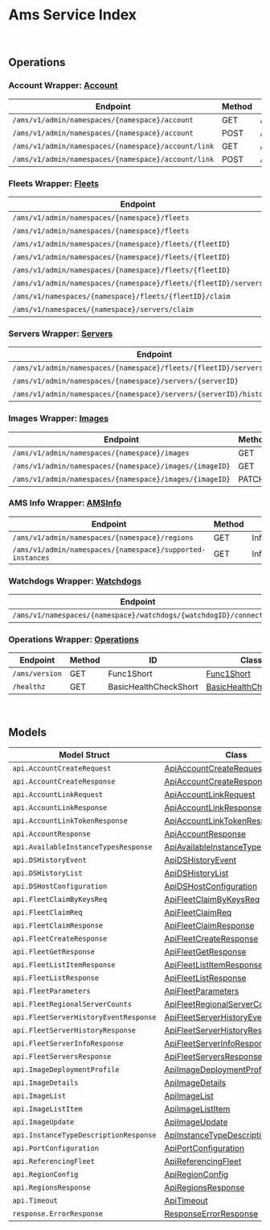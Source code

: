 # Ams Service Index

&nbsp;

## Operations

### Account Wrapper:  [Account](../../ams-sdk/pkg/wrapper_account.go)
| Endpoint | Method | ID | Class | Wrapper | Example |
|---|---|---|---|---|---|
| `/ams/v1/admin/namespaces/{namespace}/account` | GET | AccountGetShort | [AccountGetShort](../../ams-sdk/pkg/amsclient/account/account_client.go) | [AccountGetShort](../../ams-sdk/pkg/wrapper_account.go) | [AccountGetShort](../../samples/cli/cmd/ams/account/accountGet.go) |
| `/ams/v1/admin/namespaces/{namespace}/account` | POST | AccountCreateShort | [AccountCreateShort](../../ams-sdk/pkg/amsclient/account/account_client.go) | [AccountCreateShort](../../ams-sdk/pkg/wrapper_account.go) | [AccountCreateShort](../../samples/cli/cmd/ams/account/accountCreate.go) |
| `/ams/v1/admin/namespaces/{namespace}/account/link` | GET | AccountLinkTokenGetShort | [AccountLinkTokenGetShort](../../ams-sdk/pkg/amsclient/account/account_client.go) | [AccountLinkTokenGetShort](../../ams-sdk/pkg/wrapper_account.go) | [AccountLinkTokenGetShort](../../samples/cli/cmd/ams/account/accountLinkTokenGet.go) |
| `/ams/v1/admin/namespaces/{namespace}/account/link` | POST | AccountLinkShort | [AccountLinkShort](../../ams-sdk/pkg/amsclient/account/account_client.go) | [AccountLinkShort](../../ams-sdk/pkg/wrapper_account.go) | [AccountLinkShort](../../samples/cli/cmd/ams/account/accountLink.go) |

### Fleets Wrapper:  [Fleets](../../ams-sdk/pkg/wrapper_fleets.go)
| Endpoint | Method | ID | Class | Wrapper | Example |
|---|---|---|---|---|---|
| `/ams/v1/admin/namespaces/{namespace}/fleets` | GET | FleetListShort | [FleetListShort](../../ams-sdk/pkg/amsclient/fleets/fleets_client.go) | [FleetListShort](../../ams-sdk/pkg/wrapper_fleets.go) | [FleetListShort](../../samples/cli/cmd/ams/fleets/fleetList.go) |
| `/ams/v1/admin/namespaces/{namespace}/fleets` | POST | FleetCreateShort | [FleetCreateShort](../../ams-sdk/pkg/amsclient/fleets/fleets_client.go) | [FleetCreateShort](../../ams-sdk/pkg/wrapper_fleets.go) | [FleetCreateShort](../../samples/cli/cmd/ams/fleets/fleetCreate.go) |
| `/ams/v1/admin/namespaces/{namespace}/fleets/{fleetID}` | GET | FleetGetShort | [FleetGetShort](../../ams-sdk/pkg/amsclient/fleets/fleets_client.go) | [FleetGetShort](../../ams-sdk/pkg/wrapper_fleets.go) | [FleetGetShort](../../samples/cli/cmd/ams/fleets/fleetGet.go) |
| `/ams/v1/admin/namespaces/{namespace}/fleets/{fleetID}` | PUT | FleetUpdateShort | [FleetUpdateShort](../../ams-sdk/pkg/amsclient/fleets/fleets_client.go) | [FleetUpdateShort](../../ams-sdk/pkg/wrapper_fleets.go) | [FleetUpdateShort](../../samples/cli/cmd/ams/fleets/fleetUpdate.go) |
| `/ams/v1/admin/namespaces/{namespace}/fleets/{fleetID}` | DELETE | FleetDeleteShort | [FleetDeleteShort](../../ams-sdk/pkg/amsclient/fleets/fleets_client.go) | [FleetDeleteShort](../../ams-sdk/pkg/wrapper_fleets.go) | [FleetDeleteShort](../../samples/cli/cmd/ams/fleets/fleetDelete.go) |
| `/ams/v1/admin/namespaces/{namespace}/fleets/{fleetID}/servers` | GET | FleetServersShort | [FleetServersShort](../../ams-sdk/pkg/amsclient/fleets/fleets_client.go) | [FleetServersShort](../../ams-sdk/pkg/wrapper_fleets.go) | [FleetServersShort](../../samples/cli/cmd/ams/fleets/fleetServers.go) |
| `/ams/v1/namespaces/{namespace}/fleets/{fleetID}/claim` | PUT | FleetClaimByIDShort | [FleetClaimByIDShort](../../ams-sdk/pkg/amsclient/fleets/fleets_client.go) | [FleetClaimByIDShort](../../ams-sdk/pkg/wrapper_fleets.go) | [FleetClaimByIDShort](../../samples/cli/cmd/ams/fleets/fleetClaimByID.go) |
| `/ams/v1/namespaces/{namespace}/servers/claim` | PUT | FleetClaimByKeysShort | [FleetClaimByKeysShort](../../ams-sdk/pkg/amsclient/fleets/fleets_client.go) | [FleetClaimByKeysShort](../../ams-sdk/pkg/wrapper_fleets.go) | [FleetClaimByKeysShort](../../samples/cli/cmd/ams/fleets/fleetClaimByKeys.go) |

### Servers Wrapper:  [Servers](../../ams-sdk/pkg/wrapper_servers.go)
| Endpoint | Method | ID | Class | Wrapper | Example |
|---|---|---|---|---|---|
| `/ams/v1/admin/namespaces/{namespace}/fleets/{fleetID}/servers/history` | GET | FleetServerHistoryShort | [FleetServerHistoryShort](../../ams-sdk/pkg/amsclient/servers/servers_client.go) | [FleetServerHistoryShort](../../ams-sdk/pkg/wrapper_servers.go) | [FleetServerHistoryShort](../../samples/cli/cmd/ams/servers/fleetServerHistory.go) |
| `/ams/v1/admin/namespaces/{namespace}/servers/{serverID}` | GET | FleetServerInfoShort | [FleetServerInfoShort](../../ams-sdk/pkg/amsclient/servers/servers_client.go) | [FleetServerInfoShort](../../ams-sdk/pkg/wrapper_servers.go) | [FleetServerInfoShort](../../samples/cli/cmd/ams/servers/fleetServerInfo.go) |
| `/ams/v1/admin/namespaces/{namespace}/servers/{serverID}/history` | GET | ServerHistoryShort | [ServerHistoryShort](../../ams-sdk/pkg/amsclient/servers/servers_client.go) | [ServerHistoryShort](../../ams-sdk/pkg/wrapper_servers.go) | [ServerHistoryShort](../../samples/cli/cmd/ams/servers/serverHistory.go) |

### Images Wrapper:  [Images](../../ams-sdk/pkg/wrapper_images.go)
| Endpoint | Method | ID | Class | Wrapper | Example |
|---|---|---|---|---|---|
| `/ams/v1/admin/namespaces/{namespace}/images` | GET | ImageListShort | [ImageListShort](../../ams-sdk/pkg/amsclient/images/images_client.go) | [ImageListShort](../../ams-sdk/pkg/wrapper_images.go) | [ImageListShort](../../samples/cli/cmd/ams/images/imageList.go) |
| `/ams/v1/admin/namespaces/{namespace}/images/{imageID}` | GET | ImageGetShort | [ImageGetShort](../../ams-sdk/pkg/amsclient/images/images_client.go) | [ImageGetShort](../../ams-sdk/pkg/wrapper_images.go) | [ImageGetShort](../../samples/cli/cmd/ams/images/imageGet.go) |
| `/ams/v1/admin/namespaces/{namespace}/images/{imageID}` | PATCH | ImagePatchShort | [ImagePatchShort](../../ams-sdk/pkg/amsclient/images/images_client.go) | [ImagePatchShort](../../ams-sdk/pkg/wrapper_images.go) | [ImagePatchShort](../../samples/cli/cmd/ams/images/imagePatch.go) |

### AMS Info Wrapper:  [AMSInfo](../../ams-sdk/pkg/wrapper_amsInfo.go)
| Endpoint | Method | ID | Class | Wrapper | Example |
|---|---|---|---|---|---|
| `/ams/v1/admin/namespaces/{namespace}/regions` | GET | InfoRegionsShort | [InfoRegionsShort](../../ams-sdk/pkg/amsclient/a_m_s_info/ams_info_client.go) | [InfoRegionsShort](../../ams-sdk/pkg/wrapper_amsInfo.go) | [InfoRegionsShort](../../samples/cli/cmd/ams/amsInfo/infoRegions.go) |
| `/ams/v1/admin/namespaces/{namespace}/supported-instances` | GET | InfoSupportedInstancesShort | [InfoSupportedInstancesShort](../../ams-sdk/pkg/amsclient/a_m_s_info/ams_info_client.go) | [InfoSupportedInstancesShort](../../ams-sdk/pkg/wrapper_amsInfo.go) | [InfoSupportedInstancesShort](../../samples/cli/cmd/ams/amsInfo/infoSupportedInstances.go) |

### Watchdogs Wrapper:  [Watchdogs](../../ams-sdk/pkg/wrapper_watchdogs.go)
| Endpoint | Method | ID | Class | Wrapper | Example |
|---|---|---|---|---|---|
| `/ams/v1/namespaces/{namespace}/watchdogs/{watchdogID}/connect` | GET | WatchdogConnectShort | [WatchdogConnectShort](../../ams-sdk/pkg/amsclient/watchdogs/watchdogs_client.go) | [WatchdogConnectShort](../../ams-sdk/pkg/wrapper_watchdogs.go) | [WatchdogConnectShort](../../samples/cli/cmd/ams/watchdogs/watchdogConnect.go) |

### Operations Wrapper:  [Operations](../../ams-sdk/pkg/wrapper_operations.go)
| Endpoint | Method | ID | Class | Wrapper | Example |
|---|---|---|---|---|---|
| `/ams/version` | GET | Func1Short | [Func1Short](../../ams-sdk/pkg/amsclient/operations/operations_client.go) | [Func1Short](../../ams-sdk/pkg/wrapper_operations.go) | [Func1Short](../../samples/cli/cmd/ams/operations/func1.go) |
| `/healthz` | GET | BasicHealthCheckShort | [BasicHealthCheckShort](../../ams-sdk/pkg/amsclient/operations/operations_client.go) | [BasicHealthCheckShort](../../ams-sdk/pkg/wrapper_operations.go) | [BasicHealthCheckShort](../../samples/cli/cmd/ams/operations/basicHealthCheck.go) |


&nbsp;  

## Models

| Model Struct | Class |
|---|---|
| `api.AccountCreateRequest` | [ApiAccountCreateRequest ](../../ams-sdk/pkg/amsclientmodels/api_account_create_request.go) |
| `api.AccountCreateResponse` | [ApiAccountCreateResponse ](../../ams-sdk/pkg/amsclientmodels/api_account_create_response.go) |
| `api.AccountLinkRequest` | [ApiAccountLinkRequest ](../../ams-sdk/pkg/amsclientmodels/api_account_link_request.go) |
| `api.AccountLinkResponse` | [ApiAccountLinkResponse ](../../ams-sdk/pkg/amsclientmodels/api_account_link_response.go) |
| `api.AccountLinkTokenResponse` | [ApiAccountLinkTokenResponse ](../../ams-sdk/pkg/amsclientmodels/api_account_link_token_response.go) |
| `api.AccountResponse` | [ApiAccountResponse ](../../ams-sdk/pkg/amsclientmodels/api_account_response.go) |
| `api.AvailableInstanceTypesResponse` | [ApiAvailableInstanceTypesResponse ](../../ams-sdk/pkg/amsclientmodels/api_available_instance_types_response.go) |
| `api.DSHistoryEvent` | [ApiDSHistoryEvent ](../../ams-sdk/pkg/amsclientmodels/api_d_s_history_event.go) |
| `api.DSHistoryList` | [ApiDSHistoryList ](../../ams-sdk/pkg/amsclientmodels/api_d_s_history_list.go) |
| `api.DSHostConfiguration` | [ApiDSHostConfiguration ](../../ams-sdk/pkg/amsclientmodels/api_d_s_host_configuration.go) |
| `api.FleetClaimByKeysReq` | [ApiFleetClaimByKeysReq ](../../ams-sdk/pkg/amsclientmodels/api_fleet_claim_by_keys_req.go) |
| `api.FleetClaimReq` | [ApiFleetClaimReq ](../../ams-sdk/pkg/amsclientmodels/api_fleet_claim_req.go) |
| `api.FleetClaimResponse` | [ApiFleetClaimResponse ](../../ams-sdk/pkg/amsclientmodels/api_fleet_claim_response.go) |
| `api.FleetCreateResponse` | [ApiFleetCreateResponse ](../../ams-sdk/pkg/amsclientmodels/api_fleet_create_response.go) |
| `api.FleetGetResponse` | [ApiFleetGetResponse ](../../ams-sdk/pkg/amsclientmodels/api_fleet_get_response.go) |
| `api.FleetListItemResponse` | [ApiFleetListItemResponse ](../../ams-sdk/pkg/amsclientmodels/api_fleet_list_item_response.go) |
| `api.FleetListResponse` | [ApiFleetListResponse ](../../ams-sdk/pkg/amsclientmodels/api_fleet_list_response.go) |
| `api.FleetParameters` | [ApiFleetParameters ](../../ams-sdk/pkg/amsclientmodels/api_fleet_parameters.go) |
| `api.FleetRegionalServerCounts` | [ApiFleetRegionalServerCounts ](../../ams-sdk/pkg/amsclientmodels/api_fleet_regional_server_counts.go) |
| `api.FleetServerHistoryEventResponse` | [ApiFleetServerHistoryEventResponse ](../../ams-sdk/pkg/amsclientmodels/api_fleet_server_history_event_response.go) |
| `api.FleetServerHistoryResponse` | [ApiFleetServerHistoryResponse ](../../ams-sdk/pkg/amsclientmodels/api_fleet_server_history_response.go) |
| `api.FleetServerInfoResponse` | [ApiFleetServerInfoResponse ](../../ams-sdk/pkg/amsclientmodels/api_fleet_server_info_response.go) |
| `api.FleetServersResponse` | [ApiFleetServersResponse ](../../ams-sdk/pkg/amsclientmodels/api_fleet_servers_response.go) |
| `api.ImageDeploymentProfile` | [ApiImageDeploymentProfile ](../../ams-sdk/pkg/amsclientmodels/api_image_deployment_profile.go) |
| `api.ImageDetails` | [ApiImageDetails ](../../ams-sdk/pkg/amsclientmodels/api_image_details.go) |
| `api.ImageList` | [ApiImageList ](../../ams-sdk/pkg/amsclientmodels/api_image_list.go) |
| `api.ImageListItem` | [ApiImageListItem ](../../ams-sdk/pkg/amsclientmodels/api_image_list_item.go) |
| `api.ImageUpdate` | [ApiImageUpdate ](../../ams-sdk/pkg/amsclientmodels/api_image_update.go) |
| `api.InstanceTypeDescriptionResponse` | [ApiInstanceTypeDescriptionResponse ](../../ams-sdk/pkg/amsclientmodels/api_instance_type_description_response.go) |
| `api.PortConfiguration` | [ApiPortConfiguration ](../../ams-sdk/pkg/amsclientmodels/api_port_configuration.go) |
| `api.ReferencingFleet` | [ApiReferencingFleet ](../../ams-sdk/pkg/amsclientmodels/api_referencing_fleet.go) |
| `api.RegionConfig` | [ApiRegionConfig ](../../ams-sdk/pkg/amsclientmodels/api_region_config.go) |
| `api.RegionsResponse` | [ApiRegionsResponse ](../../ams-sdk/pkg/amsclientmodels/api_regions_response.go) |
| `api.Timeout` | [ApiTimeout ](../../ams-sdk/pkg/amsclientmodels/api_timeout.go) |
| `response.ErrorResponse` | [ResponseErrorResponse ](../../ams-sdk/pkg/amsclientmodels/response_error_response.go) |
